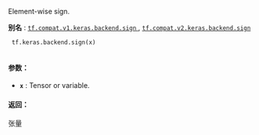 Element-wise sign.

**别名** : [ `tf.compat.v1.keras.backend.sign` ](/api_docs/python/tf/keras/backend/sign), [ `tf.compat.v2.keras.backend.sign` ](/api_docs/python/tf/keras/backend/sign)

```
 tf.keras.backend.sign(x)
 
```

#### 参数：
- **`x`** : Tensor or variable.


#### 返回：
张量

